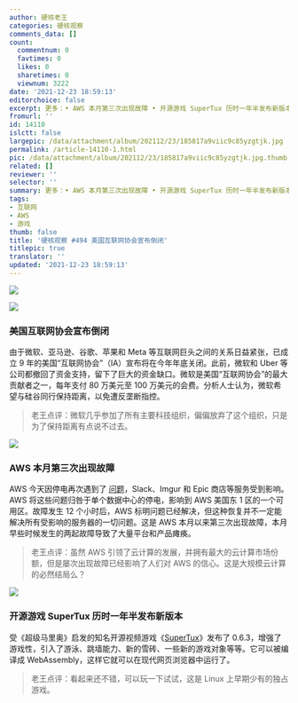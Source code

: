 ```yaml
---
author: 硬核老王
categories: 硬核观察
comments_data: []
count:
  commentnum: 0
  favtimes: 0
  likes: 0
  sharetimes: 0
  viewnum: 3222
date: '2021-12-23 18:59:13'
editorchoice: false
excerpt: 更多：• AWS 本月第三次出现故障 • 开源游戏 SuperTux 历时一年半发布新版本
fromurl: ''
id: 14110
islctt: false
largepic: /data/attachment/album/202112/23/185817a9viic9c85yzgtjk.jpg
permalink: /article-14110-1.html
pic: /data/attachment/album/202112/23/185817a9viic9c85yzgtjk.jpg.thumb.jpg
related: []
reviewer: ''
selector: ''
summary: 更多：• AWS 本月第三次出现故障 • 开源游戏 SuperTux 历时一年半发布新版本
tags:
- 互联网
- AWS
- 游戏
thumb: false
title: '硬核观察 #494 美国互联网协会宣布倒闭'
titlepic: true
translator: ''
updated: '2021-12-23 18:59:13'
---
```


![](/data/attachment/album/202112/23/185817a9viic9c85yzgtjk.jpg)


![](/data/attachment/album/202112/23/185827jktfil3ft3x73i43.jpg)


### 美国互联网协会宣布倒闭


由于微软、亚马逊、谷歌、苹果和 Meta 等互联网巨头之间的关系日益紧张，已成立 9 年的美国“互联网协会”（IA）宣布将在今年年底关闭。此前，微软和 Uber 等公司都撤回了资金支持，留下了巨大的资金缺口。微软是美国“互联网协会”的最大贡献者之一，每年支付 80 万美元至 100 万美元的会费。分析人士认为，微软希望与硅谷同行保持距离，以免遭反垄断指控。



> 
> 老王点评：微软几乎参加了所有主要科技组织，偏偏放弃了这个组织，只是为了保持距离有点说不过去。
> 
> 
> 


![](/data/attachment/album/202112/23/185836va75pam2gk72iksy.jpg)


### AWS 本月第三次出现故障


AWS 今天因停电再次遇到了 [问题](https://www.theverge.com/2021/12/22/22849780/amazon-aws-is-down-outage-slack-imgur-hulu-asana-epic)，Slack、Imgur 和 Epic 商店等服务受到影响。AWS 将这些问题归咎于单个数据中心的停电，影响到 AWS 美国东 1 区的一个可用区。故障发生 12 个小时后，AWS 标明问题已经解决，但这种恢复并不一定能解决所有受影响的服务器的一切问题。这是 AWS 本月以来第三次出现故障，本月早些时候发生的两起故障导致了大量平台和产品瘫痪。



> 
> 老王点评：虽然 AWS 引领了云计算的发展，并拥有最大的云计算市场份额，但是屡次出现故障已经影响了人们对 AWS 的信心。这是大规模云计算的必然结局么？
> 
> 
> 


![](/data/attachment/album/202112/23/185856jb96lz6wtto9leb7.jpg)


### 开源游戏 SuperTux 历时一年半发布新版本


受《超级马里奥》启发的知名开源视频游戏《[SuperTux](https://www.supertux.org/news/2021/12/23/0.6.3)》发布了 0.6.3，增强了游戏性，引入了游泳、跳墙能力、新的雪砖、一些新的游戏对象等等。它可以被编译成 WebAssembly，这样它就可以在现代网页浏览器中运行了。



> 
> 老王点评：看起来还不错，可以玩一下试试，这是 Linux 上早期少有的独占游戏。
> 
> 
>